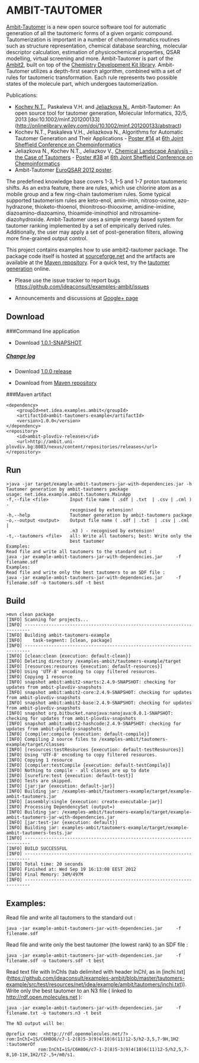 AMBIT-TAUTOMER
==============

[Ambit-Tautomer](http://ambit.sourceforge.net/AMBIT2-LIBS/ambit2-tautomers/index.html) is a new open source software tool for automatic generation of all the tautomeric forms of a given
organic compound. Tautomerization is important in a number of chemoinformatics routines such as structure
representation, chemical database searching, molecular descriptor calculation, estimation of physicochemical
properties, QSAR modelling, virtual screening and more. Ambit-Tautomer is part of the [Ambit2](http://ambit.sf.net),
built on top of the [Chemistry Development Kit library](http://cdk.sf.net). Ambit-Tautomer utilizes a depth-first search algorithm, combined with a
set of rules for tautomeric transformation. Each rule represents two possible states of the molecule part, which
undergoes tautomerization. 

Publications:

* [Kochev N.T.](http://web.uni-plovdiv.bg/nick/), Paskaleva V.H. and [Jeliazkova N.](http://vedina.users.sf.net), Ambit-Tautomer: An open source tool for tautomer generation, Molecular Informatics, 32/5, 2013 [doi:10.1002/minf.201200133] (http://onlinelibrary.wiley.com/doi/10.1002/minf.201200133/abstract)
* Kochev N.T., Paskaleva V.H., Jeliazkova N., Algorithms for Automatic Tautomer Generation and Their Applications - [Poster #14](http://cisrg.shef.ac.uk/shef2013/showabstract.php?id=33) at [6th Joint Sheffield Conference on Chemoinformatics](http://cisrg.shef.ac.uk/shef2013/conference.php)
* Jeliazkova N., Kochev N.T., Jeliazkov V., [Chemical Landscape Analysis – the Case of Tautomers](http://toxmatch.sf.net) - [Poster #38](http://cisrg.shef.ac.uk/shef2013/showabstract.php?id=34) at [6th Joint Sheffield Conference on Chemoinformatics](http://cisrg.shef.ac.uk/shef2013/conference.php)
* Ambit-Tautomer [EuroQSAR 2012 poster](http://www.slideshare.net/jeliazkova_nina/ambittautomer-an-open-source-tool-for-tautomer-generation).

The predefined knowledge base covers 1-3, 1-5 and 1-7 proton tautomeric shifts. As an
extra feature, there are rules, which use chlorine atom as a mobile group and a few ring-chain tautomerism rules.
Some typical supported tautomerism rules are keto-enol, amin-imin, nitroso-oxime, azo-hydrazone,
thioketo-thioenol, thionitroso-thiooxime, amidine-imidine, diazoamino-diazoamino, thioamide-iminothiol and
nitrosamine-diazohydroxide. Ambit-Tautomer uses a simple energy based system for tautomer ranking
implemented by a set of empirically derived rules. Additionally, the user may apply a set of post-generation
filters, allowing more fine-grained output control.


This project contains examples how to use ambit2-tautomer package. The package code itself is hosted at [sourceforge.net](http://ambit.sourceforge.net/AMBIT2-LIBS/ambit2-tautomers/index.html)
and the artifacts are available at the [Maven repository](http://ambit.uni-plovdiv.bg:8083/nexus/index.html#nexus-search;quick~ambit2-tautomer).
For a quick test, try the [tautomer generation](http://apps.ideaconsult.net:8080/ambit2/depict/tautomer?search=NC%3D1N%3DCN%3DC2N%3DCNC2%3D1) online.


  * Please use the issue tracker to report bugs https://github.com/ideaconsult/examples-ambit/issues 
  
  * Announcements and discussions at [Google+ page](https://plus.google.com/116849658963631645389) 
  
Download
---

###Command line application

   * Download [1.0.1-SNAPSHOT](http://ambit.uni-plovdiv.bg:8083/nexus/index.html#nexus-search;gav~net.idea.examples.ambit~ambit-tautomers-example~1.0.1-SNAPSHOT~~jar-with-dependencies) 
   
   ##### [Change log](ChangeLog.md#1.0.1-SNAPSHOT)
   
   * Download [1.0.0 release](http://sourceforge.net/projects/ambit/files/Ambit2/AMBIT%20applications/tautomers/ambit-tautomers-example-1.0.0.jar/download)

   * Download from [Maven repository](http://ambit.uni-plovdiv.bg:8083/nexus/index.html#nexus-search;gav~~ambit-tautomers-example~~~) 

###Maven artifact

    <dependency>
        <groupId>net.idea.examples.ambit</groupId>
        <artifactId>ambit-tautomers-example</artifactId>
        <version>1.0.0</version>
    </dependency>
    <repository>
        <id>ambit-plovdiv-releases</id>
        <url>http://ambit.uni-plovdiv.bg:8083/nexus/content/repositories/releases</url>
    </repository>

Run
---

    >java -jar target/example-ambit-tautomers-jar-with-dependencies.jar -h
    Tautomer generation by ambit-tautomers package
    usage: net.idea.example.ambit.tautomers.MainApp
    -f,--file <file>        Input file name ( .sdf | .txt  | .csv | .cml ) -
                            recognised by extension!
    -h,--help               Tautomer generation by ambit-tautomers package
    -o,--output <output>    Output file name ( .sdf | .txt  | .csv | .cml |
                            .n3 ) - recognised by extension!
    -t,--tautomers <file>   all: Write all tautomers; best: Write only the
                            best tautomer
    Examples:
    Read file and write all tautomers to the standard out :
    java -jar example-ambit-tautomers-jar-with-dependencies.jar     -f filename.sdf
    Examples:
    Read file and write only the best tautomers to an SDF file :
    java -jar example-ambit-tautomers-jar-with-dependencies.jar     -f filename.sdf -o tautomers.sdf -t best

                             
Build
-----

    >mvn clean package
    [INFO] Scanning for projects...
    [INFO] ------------------------------------------------------------------------
    [INFO] Building ambit-tautomers-example
    [INFO]    task-segment: [clean, package]
    [INFO] ------------------------------------------------------------------------
    [INFO] [clean:clean {execution: default-clean}]
    [INFO] Deleting directory /examples-ambit/tautomers-example/target
    [INFO] [resources:resources {execution: default-resources}]
    [INFO] Using 'UTF-8' encoding to copy filtered resources.
    [INFO] Copying 1 resource
    [INFO] snapshot ambit:ambit2-smarts:2.4.9-SNAPSHOT: checking for updates from ambit-plovdiv-snapshots
    [INFO] snapshot ambit:ambit2-core:2.4.9-SNAPSHOT: checking for updates from ambit-plovdiv-snapshots
    [INFO] snapshot ambit:ambit2-base:2.4.9-SNAPSHOT: checking for updates from ambit-plovdiv-snapshots
    [INFO] snapshot org.bitbucket.nanojava:nanojava:0.0.1-SNAPSHOT: checking for updates from ambit-plovdiv-snapshots
    [INFO] snapshot ambit:ambit2-hashcode:2.4.9-SNAPSHOT: checking for updates from ambit-plovdiv-snapshots
    [INFO] [compiler:compile {execution: default-compile}]
    [INFO] Compiling 2 source files to /examples-ambit/tautomers-example/target/classes
    [INFO] [resources:testResources {execution: default-testResources}]
    [INFO] Using 'UTF-8' encoding to copy filtered resources.
    [INFO] Copying 1 resource
    [INFO] [compiler:testCompile {execution: default-testCompile}]
    [INFO] Nothing to compile - all classes are up to date
    [INFO] [surefire:test {execution: default-test}]
    [INFO] Tests are skipped.
    [INFO] [jar:jar {execution: default-jar}]
    [INFO] Building jar: /examples-ambit/tautomers-example/target/example-ambit-tautomers.jar
    [INFO] [assembly:single {execution: create-executable-jar}]
    [INFO] Processing DependencySet (output=)
    [INFO] Building jar: /examples-ambit/tautomers-example/target/example-ambit-tautomers-jar-with-dependencies.jar
    [INFO] [jar:test-jar {execution: default}]
    [INFO] Building jar: examples-ambit/tautomers-example/target/example-ambit-tautomers-tests.jar
    [INFO] ------------------------------------------------------------------------
    [INFO] BUILD SUCCESSFUL
    [INFO] ------------------------------------------------------------------------
    [INFO] Total time: 20 seconds
    [INFO] Finished at: Wed Sep 19 16:13:08 EEST 2012
    [INFO] Final Memory: 34M/497M
    [INFO] ------------------------------------------------------------------------



Examples:
---------
Read file and write all tautomers to the standard out :
    
    java -jar example-ambit-tautomers-jar-with-dependencies.jar     -f filename.sdf

Read file and write only the best tautomer (the lowest rank) to an SDF file :
    
    java -jar example-ambit-tautomers-jar-with-dependencies.jar     -f filename.sdf -o tautomers.sdf -t best

Read text file with InChIs (tab delimited with header InChI, as in [inchi.txt] (https://github.com/ideaconsult/examples-ambit/blob/master/tautomers-example/src/test/resources/net/idea/example/ambit/tautomers/inchi.txt)).
Write only the best tautomer to an N3 file ( linked to http://rdf.open.molecules.net ):
    
    java -jar example-ambit-tautomers-jar-with-dependencies.jar     -f filename.txt -o tautomers.n3 -t best
    
    The N3 output will be:
    
    @prefix rom:  <http://rdf.openmolecules.net/?> .
    rom:InChI=1S/C6H8O6/c7-1-2(8)5-3(9)4(10)6(11)12-5/h2-3,5,7-9H,1H2    :tautomerOf	
                rom:InChI=1S/C6H8O6/c7-1-2(8)5-3(9)4(10)6(11)12-5/h2,5,7-8,10-11H,1H2/t2-,5+/m0/s1.

  
